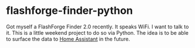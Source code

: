 # flashforge-finder-python
Got myself a FlashForge Finder 2.0 recently. It speaks WiFi. I want to talk to it. This is a little weekend project to do so via Python. The idea is to be able to surface the data to [Home Assistant](https://www.home-assistant.io/) in the future.

